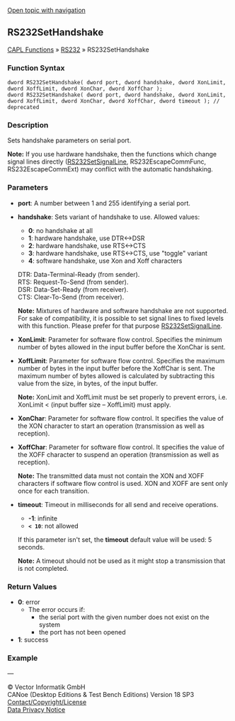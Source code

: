 [Open topic with navigation](../../../../../CANoeDEFamily.htm#Topics/CAPLFunctions/RS232/Functions/CAPLfunctionRS232SetHandshake.md)

## RS232SetHandshake

[CAPL Functions](../../CAPLfunctions.md) » [RS232](../CAPLfunctionsRS232Overview.md) » RS232SetHandshake

### Function Syntax

```plaintext
dword RS232SetHandshake( dword port, dword handshake, dword XonLimit, dword XoffLimit, dword XonChar, dword XoffChar );
dword RS232SetHandshake( dword port, dword handshake, dword XonLimit, dword XoffLimit, dword XonChar, dword XoffChar, dword timeout ); // deprecated
```

### Description

Sets handshake parameters on serial port.

**Note:** If you use hardware handshake, then the functions which change signal lines directly ([RS232SetSignalLine](CAPLfunctionRS232SetSignalLine.md), RS232EscapeCommFunc, RS232EscapeCommExt) may conflict with the automatic handshaking.

### Parameters

- **port**: A number between 1 and 255 identifying a serial port.
- **handshake**: Sets variant of handshake to use. Allowed values:
  - **0**: no handshake at all
  - **1**: hardware handshake, use DTR<->DSR
  - **2**: hardware handshake, use RTS<->CTS
  - **3**: hardware handshake, use RTS<->CTS, use "toggle" variant
  - **4**: software handshake, use Xon and Xoff characters

  DTR: Data-Terminal-Ready (from sender).  
  RTS: Request-To-Send (from sender).  
  DSR: Data-Set-Ready (from receiver).  
  CTS: Clear-To-Send (from receiver).

  **Note:** Mixtures of hardware and software handshake are not supported. For sake of compatibility, it is possible to set signal lines to fixed levels with this function. Please prefer for that purpose [RS232SetSignalLine](CAPLfunctionRS232SetSignalLine.md).

- **XonLimit**: Parameter for software flow control. Specifies the minimum number of bytes allowed in the input buffer before the XonChar is sent.
- **XoffLimit**: Parameter for software flow control. Specifies the maximum number of bytes in the input buffer before the XoffChar is sent. The maximum number of bytes allowed is calculated by subtracting this value from the size, in bytes, of the input buffer.

  **Note:** XonLimit and XoffLimit must be set properly to prevent errors, i.e. XonLimit < (input buffer size – XoffLimit) must apply.

- **XonChar**: Parameter for software flow control. It specifies the value of the XON character to start an operation (transmission as well as reception).
- **XoffChar**: Parameter for software flow control. It specifies the value of the XOFF character to suspend an operation (transmission as well as reception).

  **Note:** The transmitted data must not contain the XON and XOFF characters if software flow control is used. XON and XOFF are sent only once for each transition.

- **timeout**: Timeout in milliseconds for all send and receive operations.
  - **-1**: infinite
  - **`< 10`**: not allowed

  If this parameter isn't set, the **timeout** default value will be used: 5 seconds.

  **Note:** A timeout should not be used as it might stop a transmission that is not completed.

### Return Values

- **0**: error
  - The error occurs if:
    - the serial port with the given number does not exist on the system
    - the port has not been opened
- **1**: success

### Example

—

© Vector Informatik GmbH  
CANoe (Desktop Editions & Test Bench Editions) Version 18 SP3  
[Contact/Copyright/License](../../../Shared/ContactCopyrightLicense.md)  
[Data Privacy Notice](https://www.vector.com/int/en/company/get-info/privacy-policy/)